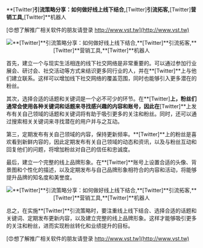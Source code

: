 **[Twitter]**引流策略分享：如何做好线上线下结合,**[Twitter]**引流拓客,**[Twitter]**营销工具,**[Twitter]**机器人

[😍想了解推广相关软件的朋友请登录 http://www.vst.tw](http://www.vst.tw)

 <center><img src="https://vst.tw/MP4/tuiguang/png/6.png" alt="**[Twitter]**引流策略分享：如何做好线上线下结合,**[Twitter]**引流拓客,**[Twitter]**营销工具,**[Twitter]**机器人"></center>

首先，建立一个与现实生活相连的线下社交网络是非常重要的。可以通过参加行业展会、研讨会、社交活动等方式来结识更多同行业的人，并在**[Twitter]**上与他们建立联系。这样可以增加线下社交网络的覆盖范围，同时也能够引入更多潜在的粉丝。

其次，选择合适的话题和关键词是一个必不可少的环节。在**[Twitter]**上，粉丝们通常会使用各种关键词和话题来寻找感兴趣的内容和账号，因此在**[Twitter]**上发布有关自己领域的话题和关键词将有助于吸引更多的关注和粉丝。同时，还可以通过搜索相关关键词来寻找潜在的用户并与之互动。

第三，定期发布有关自己领域的内容，保持更新频率。**[Twitter]**上的粉丝是喜欢看到新鲜内容的，因此定期发布有关自己领域的动态和资讯，以及与粉丝互动和回复他们的问题，将增加粉丝对自己的信任和忠诚度。

最后，建立一个完整的线上品牌形象。在**[Twitter]**账号上设置合适的头像、背景图和个性化的描述，以及定期发布与自己品牌形象相符合的内容和活动，将能够提升品牌的知名度和美誉度。

 <center><img src="https://vst.tw/MP4/tuiguang/png/2.png" alt="**[Twitter]**引流策略分享：如何做好线上线下结合,**[Twitter]**引流拓客,**[Twitter]**营销工具,**[Twitter]**机器人"></center>

总之，在实施**[Twitter]**引流策略时，要注重线上线下结合、选择合适的话题和关键词、定期发布更新内容，以及建立完整的线上品牌形象。这样才能够吸引更多的关注和粉丝，进而实现粉丝转化和业绩提升的目标。

[😍想了解推广相关软件的朋友请登录 http://www.vst.tw](http://www.vst.tw)



